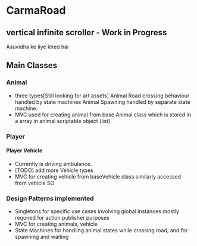# CarmaRoad
## vertical infinite scroller - Work in Progress
Asuvidha ke liye khed hai


## Main Classes
### Animal 
-  three types[Still looking for art assets]
Animal Road crossing behaviour handled by state machines
Animal Spawning handled by separate state machine.
- MVC used for creating animal from base Animal class which is stored in a array in animal scriptable object (list)
 
### Player
#### Player Vehicle
- Currently is driving ambulance. 
- [TODO] add more Vehicle types
- MVC for creating vehicle from baseVehicle class similarly accessed from vehicle SO

### Design Patterns implemented
- Singletons for specific use cases involving global instances mostly required for action publisher purposes
- MVC for creating animals, vehicle
- State Machines for handling animal states while crossing road, and for spawning and waiting